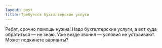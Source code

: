 ```yaml
---
layout: post 
title: Требуется бухгалтерские услуги 
--- 
```

Ребят, срочно помощь нужна! Надо бухгалтерские услуги, а вот куда обратиться — не знаю. Уже везде звонил — условия не устраивают. Может подкинете варианты?